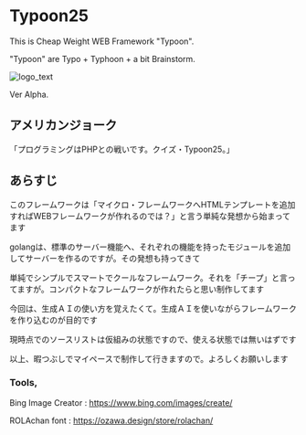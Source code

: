 # Typoon25

This is Cheap Weight WEB Framework "Typoon".
 
 "Typoon" are Typo + Typhoon + a bit Brainstorm.
 
 ![logo_text](https://github.com/user-attachments/assets/65b8e5e8-fcdf-4873-899c-ae70d6412ee9)

 Ver Alpha.

## アメリカンジョーク

「プログラミングはPHPとの戦いです。クイズ・Typoon25。」

## あらすじ

このフレームワークは「マイクロ・フレームワークへHTMLテンプレートを追加すればWEBフレームワークが作れるのでは？」と言う単純な発想から始まってます

golangは、標準のサーバー機能へ、それぞれの機能を持ったモジュールを追加してサーバーを作るのですが。その発想も持ってきて

単純でシンプルでスマートでクールなフレームワーク。それを「チープ」と言ってますが。コンパクトなフレームワークが作れたらと思い制作してます

今回は、生成ＡＩの使い方を覚えたくて。生成ＡＩを使いながらフレームワークを作り込むのが目的です

現時点でのソースリストは仮組みの状態ですので、使える状態では無いはずです

以上、暇つぶしでマイペースで制作して行きますので。よろしくお願いします

### Tools,

Bing Image Creator : https://www.bing.com/images/create/

ROLAchan font : https://ozawa.design/store/rolachan/

